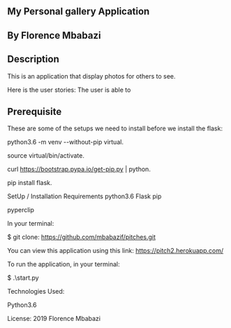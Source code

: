 ## My Personal gallery Application
## By Florence Mbabazi
## Description

This is an application that display photos for others to see. 

Here is the user stories:
The user is able to




## Prerequisite
These are some of the setups we need to install before we install the flask:

python3.6 -m venv --without-pip virtual.

source virtual/bin/activate.

curl https://bootstrap.pypa.io/get-pip.py | python.

pip install flask.

SetUp / Installation Requirements
python3.6 Flask pip

pyperclip

In your terminal:

$ git clone: https://github.com/mbabazif/pitches.git

You can view this application using this link: https://pitch2.herokuapp.com/

To run the application, in your terminal:

$ .\start.py

Technologies Used:

Python3.6

License:
2019 Florence Mbabazi

